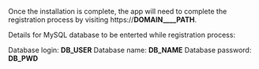 Once the installation is complete, the app will need to complete the registration process by visiting https://__DOMAIN____PATH__.

Details for MySQL database to be enterted while registration process:

Database login:    __DB_USER__
Database name:     __DB_NAME__
Database password: __DB_PWD__
